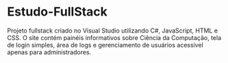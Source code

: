 # Estudo-FullStack
Projeto fullstack criado no Visual Studio utilizando C#, JavaScript, HTML e CSS. O site contém painéis informativos sobre Ciência da Computação, tela de login simples, área de logs e gerenciamento de usuários acessível apenas para administradores.
